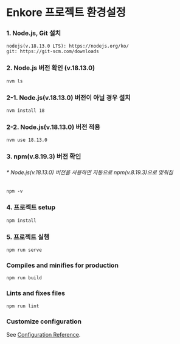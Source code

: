 # Enkore 프로젝트 환경설정

### 1. Node.js, Git 설치
```
nodejs(v.18.13.0 LTS): https://nodejs.org/ko/
git: https://git-scm.com/downloads
```
### 2. Node.js 버전 확인 (v.18.13.0)
```
nvm ls
```

### 2-1. Node.js(v.18.13.0) 버전이 아닐 경우 설치
```
nvm install 18
```

### 2-2. Node.js(v.18.13.0) 버전 적용
```
nvm use 18.13.0
```

### 3. npm(v.8.19.3) 버전 확인 
###### * Node.js(v.18.13.0) 버전을 사용하면 자동으로 npm(v.8.19.3)으로 맞춰짐
```
npm -v
```

### 4. 프로젝트 setup
```
npm install
```

### 5. 프로젝트 실행
```
npm run serve
```

### Compiles and minifies for production
```
npm run build
```

### Lints and fixes files
```
npm run lint
```

### Customize configuration
See [Configuration Reference](https://cli.vuejs.org/config/).
